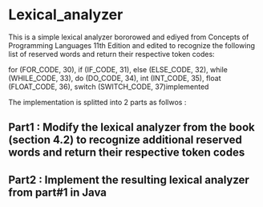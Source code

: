 # Lexical_analyzer
This is a simple lexical analyzer bororowed and ediyed from Concepts of Programming Languages 11th Edition and edited to recognize the following list of reserved words and return their respective token codes:

for (FOR_CODE, 30),
if (IF_CODE, 31), 
else (ELSE_CODE, 32),
while (WHILE_CODE, 33), 
do (DO_CODE, 34), 
int (INT_CODE, 35),
float (FLOAT_CODE, 36),
switch (SWITCH_CODE, 37)implemented

The implementation is splitted into 2 parts as follwos :

## Part1 : Modify the lexical analyzer from the book (section 4.2) to recognize additional reserved words and return their respective token codes

## Part2 : Implement the resulting lexical analyzer from part#1 in Java
